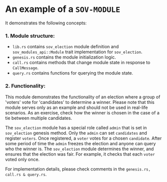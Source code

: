 # An example of a `SOV-MODULE`

It demonstrates the following concepts:
### 1. Module structure:
- `lib.rs` contains `sov_election` module definition and `sov_modules_api::Module` trait implementation for `sov_election`.
- `genesis.rs` contains the module initialization logic.
- `call.rs` contains methods that change module state in response to `CallMessage`.
- `query.rs` contains functions for querying the module state.

### 2. Functionality: 
This module demonstrates the functionality of an election where a group of 'voters' vote for 'candidates' to determine a winner. Please note that this module serves only as an example and should not be used in real-life scenarios. As an exercise, check how the winner is chosen in the case of a tie between multiple candidates.

The `sov_election` module has a special role called `admin` that is set in `sov_election` genesis method. Only the `admin` can set `candidates` and register `voters`. Once registered, a `voter` votes for a chosen `candidate`. After some period of time the `admin` freezes the election and anyone can query who the winner is. The `sov_election` module determines the winner, and ensures that the election was fair. For example, it checks that each `voter` voted only once.

For implementation details, please check comments in the `genesis.rs, call.rs & query.rs`.